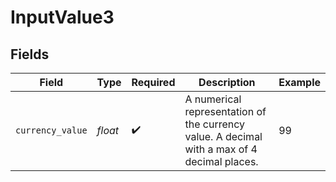 # InputValue3


## Fields

| Field                                                                                       | Type                                                                                        | Required                                                                                    | Description                                                                                 | Example                                                                                     |
| ------------------------------------------------------------------------------------------- | ------------------------------------------------------------------------------------------- | ------------------------------------------------------------------------------------------- | ------------------------------------------------------------------------------------------- | ------------------------------------------------------------------------------------------- |
| `currency_value`                                                                            | *float*                                                                                     | :heavy_check_mark:                                                                          | A numerical representation of the currency value. A decimal with a max of 4 decimal places. | 99                                                                                          |
